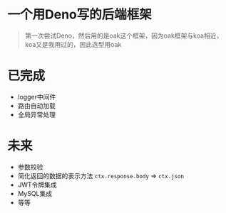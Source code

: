 # 一个用Deno写的后端框架

> 第一次尝试Deno，然后用的是oak这个框架，因为oak框架与koa相近，koa又是我用过的，因此选型用oak

# 已完成

- logger中间件
- 路由自动加载
- 全局异常处理

# 未来

- 参数校验
- 简化返回的数据的表示方法 `ctx.response.body` => `ctx.json`
- JWT令牌集成
- MySQL集成
- 等等